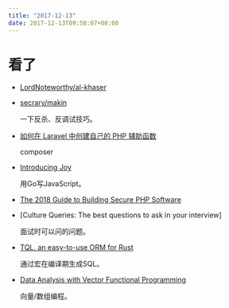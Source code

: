 ```yaml
---
title: "2017-12-13"
date: 2017-12-13T09:58:07+08:00
---
```


# 看了

+ [LordNoteworthy/al-khaser](https://github.com/LordNoteworthy/al-khaser)
+ [secrary/makin](https://github.com/secrary/makin)

    一下反杀、反调试技巧。

+ [如何在 Laravel 中创建自己的 PHP 辅助函数](https://laravel-china.org/articles/7045/how-to-create-your-own-php-auxiliary-function-in-laravel)

    composer

+ [Introducing Joy](https://mat.tm/joy/)

    用Go写JavaScript。

+ [The 2018 Guide to Building Secure PHP Software ](https://paragonie.com/blog/2017/12/2018-guide-building-secure-php-software)


+ [Culture Queries: The best questions to ask in your interview]

    面试时可以问的问题。

+ [TQL, an easy-to-use ORM for Rust](http://antoyo.ml/tql-easy-orm)

    通过宏在编译期生成SQL。

+ [Data Analysis with Vector Functional Programming](https://www.youtube.com/watch?v=ZGIPmC6wi7E)

    向量/数组编程。